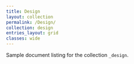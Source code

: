 ```yaml
---
title: Design
layout: collection
permalink: /Design/
collection: design
entries_layout: grid
classes: wide
---
```


Sample document listing for the collection `_design`.
